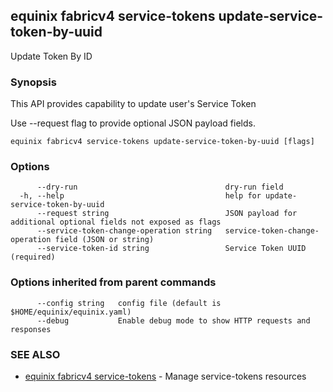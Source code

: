 ## equinix fabricv4 service-tokens update-service-token-by-uuid

Update Token By ID

### Synopsis

This API provides capability to update user's Service Token

Use --request flag to provide optional JSON payload fields.

```
equinix fabricv4 service-tokens update-service-token-by-uuid [flags]
```

### Options

```
      --dry-run                                 dry-run field
  -h, --help                                    help for update-service-token-by-uuid
      --request string                          JSON payload for additional optional fields not exposed as flags
      --service-token-change-operation string   service-token-change-operation field (JSON or string)
      --service-token-id string                 Service Token UUID (required)
```

### Options inherited from parent commands

```
      --config string   config file (default is $HOME/equinix/equinix.yaml)
      --debug           Enable debug mode to show HTTP requests and responses
```

### SEE ALSO

* [equinix fabricv4 service-tokens](equinix_fabricv4_service-tokens.md)	 - Manage service-tokens resources

